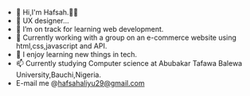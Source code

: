 - 👋 Hi,I'm Hafsah.👋🏾
- 🌱 UX designer...
- 🌱 I’m on track for learning web development.
- 🌱 Currently working with a group on an e-commerce website using html,css,javascript and API.
- 💞️ I enjoy learning new things in tech.
- 📫 Currently studying Computer science at Abubakar Tafawa Balewa University,Bauchi,Nigeria.
-  E-mail me @hafsahaliyu29@gmail.com
